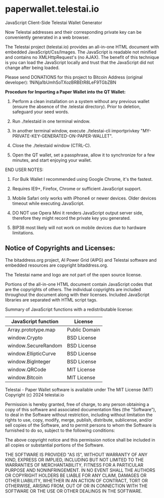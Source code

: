 # paperwallet.telestai.io
JavaScript Client-Side Telestai Wallet Generator

Now Telestai addresses and their corresponding private key can be conveniently 
generated in a web browser.

The Telestai project (telestai.io) provides an all-in-one HTML document with embedded
JavaScript/Css/Images. The JavaScript is readable not minified and contains no
XMLHttpRequest's (no AJAX). The benefit of this technique is you can load the 
JavaScript locally and trust that the JavaScript did not change after being 
loaded. 


Please send DONATIONS for this project to Bitcoin Address (original developer): 
1NiNja1bUmhSoTXozBRBEtR8LeF9TGbZBN

**Procedure for Importing a Paper Wallet into the QT Wallet:**

1) Perform a clean installation on a system without any previous wallet (ensure the absence of the .telestai directory). Prior to deletion, safeguard your seed words.

2) Run ./telestaid in one terminal window.

3) In another terminal window, execute ./telestai-cli importprivkey "MY-PRIVATE-KEY-GENERATED-ON-PAPER-WALLET".

4) Close the ./telestaid window (CTRL-C).

5) Open the QT wallet, set a passphrase, allow it to synchronize for a few minutes, and start enjoying your wallet.

END USER NOTES:

 1) For Bulk Wallet I recommended using Google Chrome, it's the fastest.

 2) Requires IE9+, Firefox, Chrome or sufficient JavaScript support.

 3) Mobile Safari only works with iPhone4 or newer devices.
    Older devices timeout while executing JavaScript.

 4) DO NOT use Opera Mini it renders JavaScript output server side, therefore
    they might record the private key you generated.

 5) BIP38 most likely will not work on mobile devices due to hardware limitations.


Notice of Copyrights and Licenses:
---------------------------------------
The bitaddress.org project, AI Power Grid (AIPG) and Telestai software and embedded resources are
copyright bitaddress.org.

The Telestai  name and logo are not part of the open source
license.

Portions of the all-in-one HTML document contain JavaScript codes that
are the copyrights of others. The individual copyrights are included
throughout the document along with their licenses. Included JavaScript
libraries are separated with HTML script tags.

Summary of JavaScript functions with a redistributable license:

JavaScript function	|	License
-------------------	|	--------------
Array.prototype.map	|	Public Domain
window.Crypto | BSD License
window.SecureRandom	| BSD License
window.EllipticCurve	|	BSD License
window.BigInteger |	BSD License
window.QRCode | MIT License
window.Bitcoin | MIT License

Telestai  - Paper Wallet software is available under The MIT License (MIT)
Copyright (c) 2024 telestai.io

Permission is hereby granted, free of charge, to any person obtaining
a copy of this software and associated documentation files (the
"Software"), to deal in the Software without restriction, including
without limitation the rights to use, copy, modify, merge, publish,
distribute, sublicense, and/or sell copies of the Software, and to
permit persons to whom the Software is furnished to do so, subject to
the following conditions:

The above copyright notice and this permission notice shall be
included in all copies or substantial portions of the Software.

THE SOFTWARE IS PROVIDED "AS IS", WITHOUT WARRANTY OF ANY KIND,
EXPRESS OR IMPLIED, INCLUDING BUT NOT LIMITED TO THE WARRANTIES OF
MERCHANTABILITY, FITNESS FOR A PARTICULAR PURPOSE AND
NONINFRINGEMENT. IN NO EVENT SHALL THE AUTHORS OR COPYRIGHT HOLDERS BE
LIABLE FOR ANY CLAIM, DAMAGES OR OTHER LIABILITY, WHETHER IN AN ACTION
OF CONTRACT, TORT OR OTHERWISE, ARISING FROM, OUT OF OR IN CONNECTION
WITH THE SOFTWARE OR THE USE OR OTHER DEALINGS IN THE SOFTWARE.
